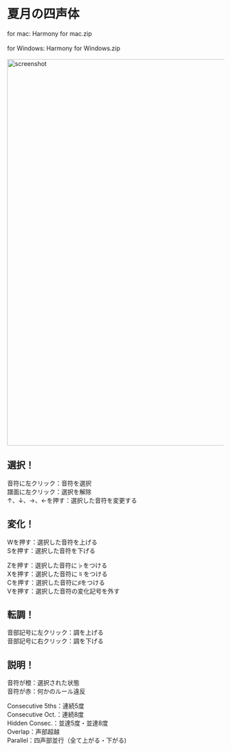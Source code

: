 # 夏月の四声体
for mac: Harmony for mac.zip<br><br>
for Windows: Harmony for Windows.zip
<br><br>
<img width="899" alt="screenshot" src="https://github.com/Nattuki/4PartHarmony/assets/107347356/d2120f6c-4337-46d6-b445-204c94212ade">


## 選択！
音符に左クリック：音符を選択<br>
譜面に左クリック：選択を解除<br> 
↑、↓、→、←を押す：選択した音符を変更する<br>

## 変化！
Wを押す：選択した音符を上げる<br>
Sを押す：選択した音符を下げる<br>

Zを押す：選択した音符に♭をつける<br>
Xを押す：選択した音符に♮をつける<br>
Cを押す：選択した音符に♯をつける<br>
Vを押す：選択した音符の変化記号を外す<br>

## 転調！<br>
音部記号に左クリック：調を上げる<br>
音部記号に右クリック：調を下げる<br>

## 説明！<br>

音符が橙：選択された状態<br>
音符が赤：何かのルール違反<br>

Consecutive 5ths：連続5度<br>
Consecutive Oct.：連続8度<br>
Hidden Consec.：並達5度・並達8度<br>
Overlap：声部超越<br>
Parallel：四声部並行（全て上がる・下がる) <br>
